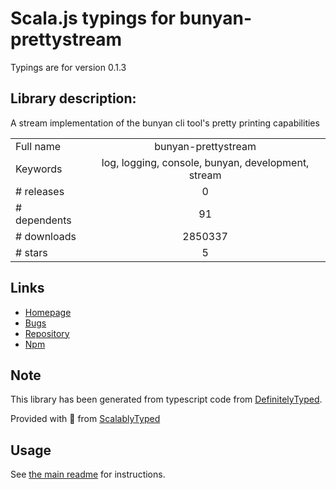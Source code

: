 
# Scala.js typings for bunyan-prettystream

Typings are for version 0.1.3

## Library description:
A stream implementation of the bunyan cli tool's pretty printing capabilities

|                    |                 |
| ------------------ | :-------------: |
| Full name          | bunyan-prettystream |
| Keywords           | log, logging, console, bunyan, development, stream |
| # releases         | 0 |
| # dependents       | 91 |
| # downloads        | 2850337 |
| # stars            | 5 |

## Links
- [Homepage](https://github.com/mrrama/node-bunyan-prettystream#readme)
- [Bugs](https://github.com/mrrama/node-bunyan-prettystream/issues)
- [Repository](https://github.com/mrrama/node-bunyan-prettystream)
- [Npm](https://www.npmjs.com/package/bunyan-prettystream)
    


## Note
This library has been generated from typescript code from [DefinitelyTyped](https://definitelytyped.org).

Provided with :purple_heart: from [ScalablyTyped](https://github.com/oyvindberg/ScalablyTyped)

## Usage
See [the main readme](../../readme.md) for instructions.


